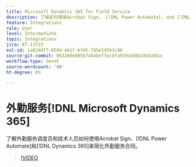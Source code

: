 ```yaml
---
title: Microsoft Dynamics 365 for Field Service
description: 了解如何使用Acrobat Sign， [!DNL Power Automate], and [!DNL Microsoft Dynamics 365] for Field Service来简化客户现场服务
feature: Integrations
role: User
level: Intermediate
topic: Integrations
jira: KT-13723
exl-id: 1a82ddf7-8584-441f-b745-785e5d5b3c90
source-git-commit: 063268e985b7a64beffec8fa939a3d8b38d3d03a
workflow-type: tm+mt
source-wordcount: '40'
ht-degree: 0%

---
```


# 外勤服务[!DNL Microsoft Dynamics 365]

了解外勤服务调度员和技术人员如何使用Acrobat Sign、[!DNL Power Automate]和[!DNL Dynamics 365]来简化外勤服务合同。

>[!VIDEO](https://video.tv.adobe.com/v/3423205?quality=12&learn=on&hidetitle=true)

